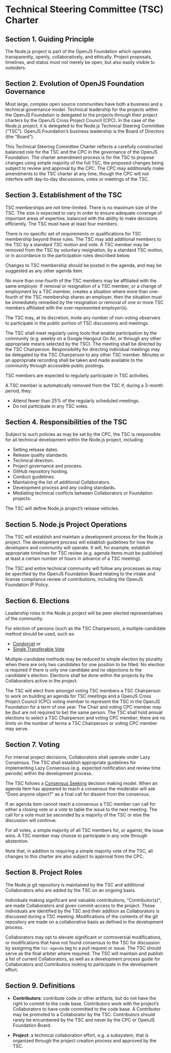 # Technical Steering Committee (TSC) Charter

## Section 1. Guiding Principle

The Node.js project is part of the OpenJS Foundation which
operates transparently, openly, collaboratively, and ethically.
Project proposals, timelines, and status must not merely be
open, but also easily visible to outsiders.

## Section 2. Evolution of OpenJS Foundation Governance

Most large, complex open source communities have both a business and a
technical governance model. Technical leadership for the projects
within the OpenJS Foundation is delegated to the projects through
their project charters by the OpenJS Cross Project Council (CPC).
In the case of the Node.js project, it is delegated to the Node.js
Technical Steering Committee (“TSC”). OpenJS Foundation’s business
leadership is the Board of Directors (the “Board”).

This Technical Steering Committee Charter reflects a carefully
constructed balanced role for the TSC and the CPC in the governance of
the OpenJS Foundation. The charter amendment process is for the TSC to
propose changes using simple majority of the full TSC, the proposed
changes being subject to review and approval by the CPC. The CPC may
additionally make amendments to the TSC charter at any time, though the
CPC will not interfere with day-to-day discussions, votes or meetings
of the TSC.

## Section 3. Establishment of the TSC

TSC memberships are not time-limited. There is no maximum size of the TSC.
The size is expected to vary in order to ensure adequate coverage of important
areas of expertise, balanced with the ability to make decisions efficiently.
The TSC must have at least four members.

There is no specific set of requirements or qualifications for TSC
membership beyond these rules. The TSC may add additional members to the
TSC by a standard TSC motion and vote. A TSC member may be removed from the
TSC by voluntary resignation, by a standard TSC motion, or in accordance to the
participation rules described below.

Changes to TSC membership should be posted in the agenda, and may be suggested
as any other agenda item.

No more than one-fourth of the TSC members may be affiliated with the
same employer. If removal or resignation of a TSC member, or a change of
employment by a TSC member, creates a situation where more than
one-fourth of the TSC membership shares an employer, then the situation
must be immediately remedied by the resignation or removal of one or more
TSC members affiliated with the over-represented employer(s).

The TSC may, at its discretion, invite any number of non-voting observers to
participate in the public portion of TSC discussions and meetings.

The TSC shall meet regularly using tools that enable participation by the
community (e.g. weekly on a Google Hangout On Air, or through any other
appropriate means selected by the TSC). The meeting shall be directed by
the TSC Chairperson. Responsibility for directing individual meetings may be
delegated by the TSC Chairperson to any other TSC member. Minutes or an
appropriate recording shall be taken and made available to the community
through accessible public postings.

TSC members are expected to regularly participate in TSC activities.

A TSC member is automatically removed from the TSC if, during a 3-month period, they:

* Attend fewer than 25% of the regularly scheduled meetings.
* Do not participate in any TSC votes.

## Section 4. Responsibilities of the TSC

Subject to such policies as may be set by the CPC, the TSC is
responsible for all technical development within the Node.js project,
including:

* Setting release dates.
* Release quality standards.
* Technical direction.
* Project governance and process.
* GitHub repository hosting.
* Conduct guidelines.
* Maintaining the list of additional Collaborators.
* Development process and any coding standards.
* Mediating technical conflicts between Collaborators or Foundation
projects.

The TSC will define Node.js project’s release vehicles.

## Section 5. Node.js Project Operations

The TSC will establish and maintain a development process for the Node.js
project. The development process will establish guidelines
for how the developers and community will operate. It will, for example,
establish appropriate timelines for TSC review (e.g. agenda items must be
published at least a certain number of hours in advance of a TSC
meeting).

The TSC and entire technical community will follow any processes as may
be specified by the OpenJS Foundation Board relating to the intake and license compliance
review of contributions, including the OpenJS Foundation IP Policy.

## Section 6. Elections

Leadership roles in the Node.js project will be peer elected
representatives of the community.

For election of persons (such as the TSC Chairperson), a multiple-candidate
method should be used, such as:

* [Condorcet][] or
* [Single Transferable Vote][]

Multiple-candidate methods may be reduced to simple election by plurality
when there are only two candidates for one position to be filled. No
election is required if there is only one candidate and no objections to
the candidate's election. Elections shall be done within the projects by
the Collaborators active in the project.

The TSC will elect from amongst voting TSC members a TSC Chairperson to
work on building an agenda for TSC meetings and a OpenJS
Cross Project Council (CPC) voting member to represent the TSC in
the OpenJS Foundation for a term of one year. The Chair and voting CPC
member may be (but are not required to be) the same person.
The TSC shall hold annual elections to select a TSC Chairperson and
voting CPC member; there are no limits on the number
of terms a TSC Chairperson or voting CPC member may serve.

## Section 7. Voting

For internal project decisions, Collaborators shall operate under Lazy
Consensus. The TSC shall establish appropriate guidelines for
implementing Lazy Consensus (e.g. expected notification and review time
periods) within the development process.

The TSC follows a [Consensus Seeking][] decision making model. When an agenda
item has appeared to reach a consensus the moderator will ask "Does anyone
object?" as a final call for dissent from the consensus.

If an agenda item cannot reach a consensus a TSC member can call for
either a closing vote or a vote to table the issue to the next meeting.
The call for a vote must be seconded by a majority of the TSC or else the
discussion will continue.

For all votes, a simple majority of all TSC members for, or against, the issue
wins. A TSC member may choose to participate in any vote through abstention.

Note that, in addition to requiring a simple majority vote of the TSC, all
changes to this charter are also subject to approval from the CPC.

## Section 8. Project Roles

The Node.js git repository is maintained by the TSC and
additional Collaborators who are added by the TSC on an ongoing basis.

Individuals making significant and valuable contributions,
“Contributor(s)”, are made Collaborators and given commit-access to the
project. These individuals are identified by the TSC and their addition
as Collaborators is discussed during a TSC meeting. Modifications of the
contents of the git repository are made on a collaborative basis as defined in
the development process.

Collaborators may opt to elevate significant or controversial
modifications, or modifications that have not found consensus to the TSC
for discussion by assigning the `tsc-agenda` tag to a pull request or
issue. The TSC should serve as the final arbiter where required. The TSC
will maintain and publish a list of current Collaborators, as
well as a development process guide for Collaborators and Contributors
looking to participate in the development effort.

## Section 9. Definitions

* **Contributors**: contribute code or other artifacts, but do not have
the right to commit to the code base. Contributors work with the
project’s Collaborators to have code committed to the code base. A
Contributor may be promoted to a Collaborator by the TSC. Contributors should
rarely be encumbered by the TSC and never by the CPC or OpenJS Foundation Board.

* **Project**: a technical collaboration effort, e.g. a subsystem, that
is organized through the project creation process and approved by the
TSC.

[Condorcet]: https://en.wikipedia.org/wiki/Condorcet_method
[Consensus Seeking]: https://en.wikipedia.org/wiki/Consensus-seeking_decision-making
[Single Transferable Vote]: https://en.wikipedia.org/wiki/Single_transferable_vote
